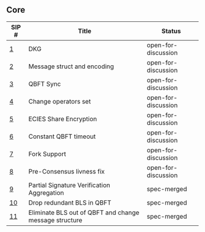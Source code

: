 ## Core

| SIP #                              | Title                       | Status |
|------------------------------------|-----------------------------|--------|
| [1](./sips/dkg.md)                 | DKG                         | open-for-discussion  |
| [2](./sips/msg_struct_encoding.md) | Message struct and encoding | open-for-discussion  |
| [3](./sips/qbft_sync.md)           | QBFT Sync | open-for-discussion  |
| [4](./sips/change_operator.md)     | Change operators set | open-for-discussion  |
| [5](./sips/ecies_share_encryption.md) | ECIES Share Encryption      | open-for-discussion  |
| [6](./sips/constant_qbft_timeout.md)  | Constant QBFT timeout      | open-for-discussion  |
| [7](./sips/fork_support.md)           | Fork Support                | open-for-discussion  |
| [8](./sips/pre_consensus_livness.md)                    | Pre-Consensus livness fix   | open-for-discussion  |
| [9](./sips/partial_signature_verification_aggregation.md) | Partial Signature Verification Aggregation | spec-merged |
| [10](./sips/qbft_drop_redundant_bls.md) | Drop redundant BLS in QBFT | spec-merged  |
| [11](./sips/reduce_signatures_fork.md) | Eliminate BLS out of QBFT and change message structure    | spec-merged |